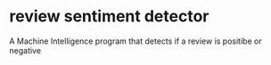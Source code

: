 # review sentiment detector
 A Machine Intelligence program that detects if a review is positibe or negative
